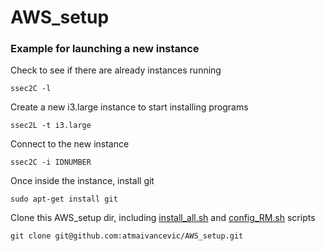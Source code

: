 # AWS_setup

### Example for launching a new instance

Check to see if there are already instances running

`ssec2C -l`

Create a new i3.large instance to start installing programs

`ssec2L -t i3.large`

Connect to the new instance

`ssec2C -i IDNUMBER`

Once inside the instance, install git

`sudo apt-get install git`

Clone this AWS_setup dir, including [install_all.sh](install_all.sh) and [config_RM.sh](config_RM.sh) scripts

`git clone git@github.com:atmaivancevic/AWS_setup.git`


